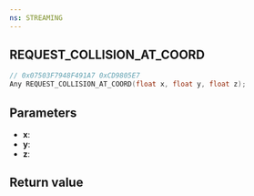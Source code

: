 ```yaml
---
ns: STREAMING
---
```

## REQUEST_COLLISION_AT_COORD

```c
// 0x07503F7948F491A7 0xCD9805E7
Any REQUEST_COLLISION_AT_COORD(float x, float y, float z);
```


## Parameters
* **x**: 
* **y**: 
* **z**: 

## Return value
